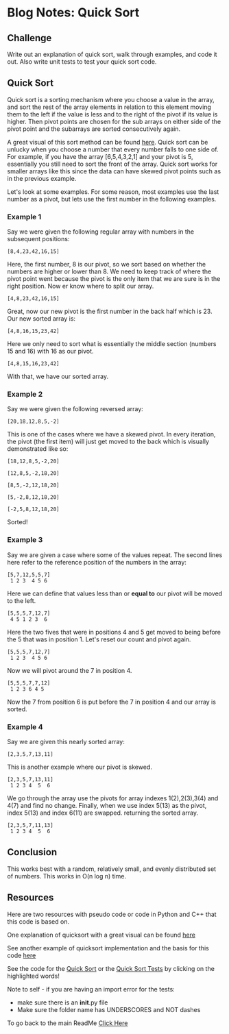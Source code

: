 # Blog Notes: Quick Sort

## Challenge

Write out an explanation of quick sort, walk through examples, and code it out. Also write unit tests to test your quick sort code.

## Quick Sort

Quick sort is a sorting mechanism where you choose a value in the array, and sort the rest of the array elements in relation to this element moving them to the left if the value is less and to the right of the pivot if its value is higher. Then pivot points are chosen for the sub arrays on either side of the pivot point and the subarrays are sorted consecutively again.

A great visual of this sort method can be found [here](https://favtutor.com/blogs/quick-sort-cpp). Quick sort can be unlucky when you choose a number that every number falls to one side of. For example, if you have the array [6,5,4,3,2,1] and your pivot is 5, essentially you still need to sort the front of the array. Quick sort works for smaller arrays like this since the data can have skewed pivot points such as in the previous example.

Let's look at some examples. For some reason, most examples use the last number as a pivot, but lets use the first number in the following examples.

### Example 1

Say we were given the following regular array with numbers in the subsequent positions:

```
[8,4,23,42,16,15]
```

Here, the first number, 8 is our pivot, so we sort based on whether the numbers are higher or lower than 8. We need to keep track of where the pivot point went because the pivot is the only item that we are sure is in the right position. Now er know where to split our array.

```
[4,8,23,42,16,15]
```

 Great, now our new pivot is the first number in the back half which is 23. Our new sorted array is:

```
[4,8,16,15,23,42]
```

Here we only need to sort what is essentially the middle section (numbers 15 and 16) with 16 as our pivot.

```
[4,8,15,16,23,42]
```

With that, we have our sorted array.

### Example 2

Say we were given the following reversed array:

```
[20,18,12,8,5,-2]
```

This is one of the cases where we have a skewed pivot. In every iteration, the pivot (the first item) will just get moved to the back which is visually demonstrated like so:

```
[18,12,8,5,-2,20]
```
```
[12,8,5,-2,18,20]
```
```
[8,5,-2,12,18,20]
```
```
[5,-2,8,12,18,20]
```
```
[-2,5,8,12,18,20]
```
Sorted!

### Example 3

Say we are given a case where some of the values repeat. The second lines here refer to the reference position of the numbers in the array:
```
[5,7,12,5,5,7]
 1 2 3  4 5 6
 ```

Here we can define that values less than or **equal to** our pivot will be moved to the left.

```
[5,5,5,7,12,7]
 4 5 1 2 3  6
```
Here the two fives that were in positions 4 and 5 get moved to being before the 5 that was in position 1. Let's reset our count and pivot again.

```
[5,5,5,7,12,7]
 1 2 3  4 5 6
 ```
Now we will pivot around the 7 in position 4.
```
[5,5,5,7,7,12]
 1 2 3 6 4 5
 ```

Now the 7 from position 6 is put before the 7 in position 4 and our array is sorted.

### Example 4

Say we are given this nearly sorted array:

```
[2,3,5,7,13,11]
 ```

This is another example where our pivot is skewed.

```
[2,3,5,7,13,11]
 1 2 3 4  5  6
 ```

We go through the array use the pivots for array indexes 1(2),2(3),3(4) and 4(7) and find no change. Finally, when we use index 5(13) as the pivot, index 5(13) and index 6(11) are swapped. returning the sorted array.

```
[2,3,5,7,11,13]
 1 2 3 4  5  6
 ```

## Conclusion

This works best with a random, relatively small, and evenly distributed set of numbers. This works in O(n log n) time.

## Resources

Here are two resources with pseudo code or code in Python and C++ that this code is based on.

One explanation of quicksort with a great visual can be found [here](https://www.hackerearth.com/practice/algorithms/sorting/quick-sort/tutorial/)

See another example of quicksort implementation and the basis for this code [here](https://www.programiz.com/dsa/quick-sort)

See the code for the [Quick Sort](sorting/quick/quick_code.py) or the [Quick Sort Tests](sorting/quick/test_quick_code.py) by clicking on the highlighted words!

Note to self - if you are having an import error for the tests:
- make sure there is an __init__.py file
- Make sure the folder name has UNDERSCORES and NOT dashes

To go back to the main ReadMe [Click Here](../../README.md)
